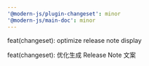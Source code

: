 ```yaml
---
'@modern-js/plugin-changeset': minor
'@modern-js/main-doc': minor
---
```


feat(changeset): optimize release note display

feat(changeset): 优化生成 Release Note 文案

